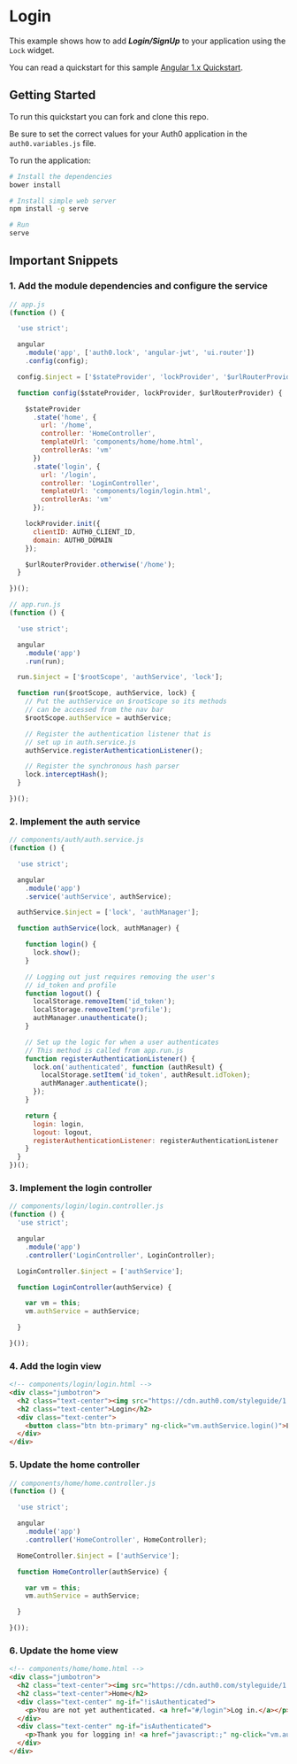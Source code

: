 # Login

This example shows how to add ***Login/SignUp*** to your application using the `Lock` widget.

You can read a quickstart for this sample [Angular 1.x Quickstart](https://auth0.com/docs/quickstart/spa/angularjs/01-login). 

## Getting Started

To run this quickstart you can fork and clone this repo.

Be sure to set the correct values for your Auth0 application in the `auth0.variables.js` file.

To run the application:

```bash
# Install the dependencies
bower install

# Install simple web server
npm install -g serve

# Run
serve
```


## Important Snippets

### 1. Add the module dependencies and configure the service

```js
// app.js
(function () {

  'use strict';

  angular
    .module('app', ['auth0.lock', 'angular-jwt', 'ui.router'])
    .config(config);

  config.$inject = ['$stateProvider', 'lockProvider', '$urlRouterProvider'];

  function config($stateProvider, lockProvider, $urlRouterProvider) {

    $stateProvider
      .state('home', {
        url: '/home',
        controller: 'HomeController',
        templateUrl: 'components/home/home.html',
        controllerAs: 'vm'
      })
      .state('login', {
        url: '/login',
        controller: 'LoginController',
        templateUrl: 'components/login/login.html',
        controllerAs: 'vm'
      });

    lockProvider.init({
      clientID: AUTH0_CLIENT_ID,
      domain: AUTH0_DOMAIN
    });

    $urlRouterProvider.otherwise('/home');
  }

})();
```

```js
// app.run.js
(function () {

  'use strict';

  angular
    .module('app')
    .run(run);

  run.$inject = ['$rootScope', 'authService', 'lock'];

  function run($rootScope, authService, lock) {
    // Put the authService on $rootScope so its methods
    // can be accessed from the nav bar
    $rootScope.authService = authService;

    // Register the authentication listener that is
    // set up in auth.service.js
    authService.registerAuthenticationListener();

    // Register the synchronous hash parser
    lock.interceptHash();
  }

})();
```

### 2. Implement the auth service

```js
// components/auth/auth.service.js
(function () {

  'use strict';

  angular
    .module('app')
    .service('authService', authService);

  authService.$inject = ['lock', 'authManager'];

  function authService(lock, authManager) {

    function login() {
      lock.show();
    }

    // Logging out just requires removing the user's
    // id_token and profile
    function logout() {
      localStorage.removeItem('id_token');
      localStorage.removeItem('profile');
      authManager.unauthenticate();
    }

    // Set up the logic for when a user authenticates
    // This method is called from app.run.js
    function registerAuthenticationListener() {
      lock.on('authenticated', function (authResult) {
        localStorage.setItem('id_token', authResult.idToken);
        authManager.authenticate();
      });
    }

    return {
      login: login,
      logout: logout,
      registerAuthenticationListener: registerAuthenticationListener
    }
  }
})();
```

### 3. Implement the login controller

```js
// components/login/login.controller.js
(function () {
  'use strict';

  angular
    .module('app')
    .controller('LoginController', LoginController);

  LoginController.$inject = ['authService'];

  function LoginController(authService) {

    var vm = this;
    vm.authService = authService;

  }

}());
```

### 4. Add the login view

```html
<!-- components/login/login.html -->
<div class="jumbotron">
  <h2 class="text-center"><img src="https://cdn.auth0.com/styleguide/1.0.0/img/badge.svg"></h2>
  <h2 class="text-center">Login</h2>
  <div class="text-center">
    <button class="btn btn-primary" ng-click="vm.authService.login()">Log In</button>
  </div>
</div>
```

### 5. Update the home controller

```js
// components/home/home.controller.js
(function () {

  'use strict';

  angular
    .module('app')
    .controller('HomeController', HomeController);

  HomeController.$inject = ['authService'];

  function HomeController(authService) {

    var vm = this;
    vm.authService = authService;

  }

}());
```

### 6. Update the home view

```html
<!-- components/home/home.html -->
<div class="jumbotron">
  <h2 class="text-center"><img src="https://cdn.auth0.com/styleguide/1.0.0/img/badge.svg"></h2>
  <h2 class="text-center">Home</h2>
  <div class="text-center" ng-if="!isAuthenticated">
    <p>You are not yet authenticated. <a href="#/login">Log in.</a></p>
  </div>
  <div class="text-center" ng-if="isAuthenticated">
    <p>Thank you for logging in! <a href="javascript:;" ng-click="vm.authService.logout()">Log out.</a></p>
  </div>
</div>

```